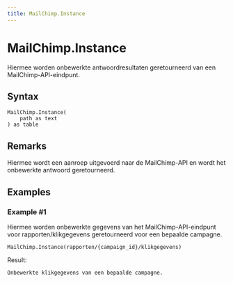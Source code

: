 ```yaml
---
title: MailChimp.Instance
---
```


# MailChimp.Instance


Hiermee worden onbewerkte antwoordresultaten geretourneerd van een MailChimp-API-eindpunt.


## Syntax

```powerquery
MailChimp.Instance(
    path as text
) as table
```


## Remarks

Hiermee wordt een aanroep uitgevoerd naar de MailChimp-API en wordt het onbewerkte antwoord geretourneerd.


## Examples

### Example #1 
Hiermee worden onbewerkte gegevens van het MailChimp-API-eindpunt voor rapporten/klikgegevens geretourneerd voor een bepaalde campagne.
```powerquery
MailChimp.Instance(rapporten/{campaign_id}/klikgegevens)
```

Result: 
```powerquery
Onbewerkte klikgegevens van een bepaalde campagne.
```



